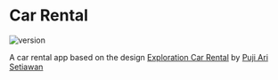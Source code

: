 # Car Rental

![version](https://img.shields.io/badge/Beta-0.1.0-yellow.svg)

A car rental app based on the design [Exploration Car Rental](https://www.uplabs.com/posts/exploration-car-rental) by [Puji Ari Setiawan](https://www.uplabs.com/pujiari)

